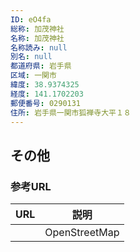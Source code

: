 ```yaml
---
ID: eO4fa
総称: 加茂神社
名称: 加茂神社
名称読み: null
別名: null
都道府県: 岩手県
区域: 一関市
緯度: 38.9374325
経度: 141.1702203
郵便番号: 0290131
住所: 岩手県一関市狐禅寺大平１８
---
```


## その他

### 参考URL

| URL | 説明          |
| --- | ------------- |
|     | OpenStreetMap |

